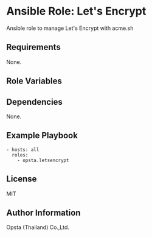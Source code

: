 # Ansible Role: Let's Encrypt
Ansible role to manage Let's Encrypt with acme.sh


## Requirements

None.

## Role Variables



## Dependencies

None.

## Example Playbook

    - hosts: all
      roles:
        - opsta.letsencrypt


## License

MIT

## Author Information

Opsta (Thailand) Co.,Ltd.
